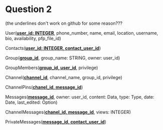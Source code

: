 # Question 2
(the underlines don't work on github for some reason???

User(**<ins>user_id: INTEGER</ins>**, phone_number, name, email, location, username, bio, availability, pfp_file_id)

Contacts(**<ins>user_id: INTEGER, contact_user_id</ins>**)

Group(**<ins>group_id</ins>**, group_name: STRING, owner: user_id)

GroupMembers(**<ins>group_id, user_id</ins>**, privilege)

Channel(**<ins>channel_id</ins>**, channel_name, group_id, privilege)

ChannelPins(**<ins>chanel_id, message_id</ins>**)

Messages(**<ins>message_id</ins>**, owner: user_id, content: Data, type: Type, date: Date, last_edited: Option<Date>)

ChannelMessages(**<ins>chanel_id, message_id</ins>**, views: INTEGER)

PrivateMessages(**<ins>message_id, contact_user_id</ins>**)
